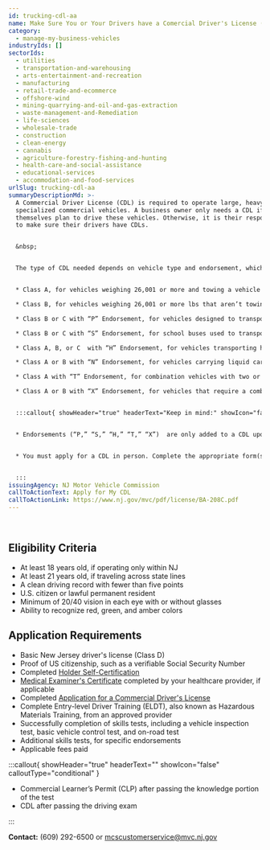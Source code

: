 ```yaml
---
id: trucking-cdl-aa
name: Make Sure You or Your Drivers have a Comercial Driver's License (CDL)
category:
  - manage-my-business-vehicles
industryIds: []
sectorIds:
  - utilities
  - transportation-and-warehousing
  - arts-entertainment-and-recreation
  - manufacturing
  - retail-trade-and-ecommerce
  - offshore-wind
  - mining-quarrying-and-oil-and-gas-extraction
  - waste-management-and-Remediation
  - life-sciences
  - wholesale-trade
  - construction
  - clean-energy
  - cannabis
  - agriculture-forestry-fishing-and-hunting
  - health-care-and-social-assistance
  - educational-services
  - accommodation-and-food-services
urlSlug: trucking-cdl-aa
summaryDescriptionMd: >-
  A Commercial Driver License (CDL) is required to operate large, heavy, or
  specialized commercial vehicles. A business owner only needs a CDL if they
  themselves plan to drive these vehicles. Otherwise, it is their responsibility
  to make sure their drivers have CDLs.


  &nbsp;


  The type of CDL needed depends on vehicle type and endorsement, which are as follows:


  * Class A, for vehicles weighing 26,001 or more and towing a vehicle over 10,000 lbs.

  * Class B, for vehicles weighing 26,001 or more lbs that aren’t towing a heavy trailer.

  * Class B or C with “P” Endorsement, for vehicles designed to transport 16 or more passengers.

  * Class B or C with “S” Endorsement, for school buses used to transport students. **School buses require both an “S” and “P” CDL endorsement.**

  * Class A, B, or C  with “H” Endorsement, for vehicles transporting hazardous materials requiring placards

  * Class A or B with “N” Endorsement, for vehicles carrying liquid cargo in large tanks.

  * Class A with “T” Endorsement, for combination vehicles with two or more trailers.

  * Class A or B with “X” Endorsement, for vehicles that require a combination of Hazmat (“H”) and Tanker (“N”) endorsements, such as fuel tankers and chemical transport trucks


  :::callout{ showHeader="true" headerText="Keep in mind:" showIcon="false" calloutType="informational" amountIconText="" filingTypeIconText="" frequencyIconText="" phoneIconText="" emailIconText="" }


  * Endorsements (“P,” “S,” “H,” “T,” “X”)  are only added to a CDL upon request and require that applicants pass [additional knowledge and skills tests.](https://www.nj.gov/mvc/drivertopics/cdlendorsements.htm)


  * You must apply for a CDL in person. Complete the appropriate form(s) and take them to any NJ MVC vehicle center (or complete the forms on site). Be sure to [make an appointment online](https://telegov.njportal.com/njmvc/AppointmentWizard) before showing up.


  :::
issuingAgency: NJ Motor Vehicle Commission
callToActionText: Apply for My CDL
callToActionLink: https://www.nj.gov/mvc/pdf/license/BA-208C.pdf
---
```

&nbsp;
## Eligibility Criteria

* At least 18 years old, if operating only within NJ
* At least 21 years old, if traveling across state lines
* A clean driving record with fewer than five points
* U.S. citizen or lawful permanent resident
* Minimum of 20/40 vision in each eye with or without glasses
* Ability to recognize red, green, and amber colors

## Application Requirements

* Basic New Jersey driver's license (Class D)
* Proof of US citizenship, such as a verifiable Social Security Number
* Completed [Holder Self-Certification](https://www.state.nj.us/mvc/pdf/drivertopics/CDSC-1.pdf)
* [Medical Examiner's Certificate](https://www.state.nj.us/mvc/pdf/drivertopics/RA_4_1_a.pdf) completed by your healthcare provider, if applicable
* Completed [Application for a Commercial Driver's License](https://www.state.nj.us/mvc/pdf/license/BA-208C.pdf)
* Complete Entry-level Driver Training (ELDT), also known as Hazardous Materials Training, from an approved provider
* Successfully completion of skills tests, including a vehicle inspection test, basic vehicle control test, and on-road test
* Additional skills tests, for specific endorsements
* Applicable fees paid

:::callout{ showHeader="true" headerText="" showIcon="false" calloutType="conditional" }

- Commercial Learner’s Permit (CLP) after passing the knowledge portion of the test
- CDL after passing the driving exam

:::


**Contact:** (609) 292-6500 or mcscustomerservice@mvc.nj.gov